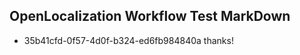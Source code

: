 ## OpenLocalization Workflow Test MarkDown
* 35b41cfd-0f57-4d0f-b324-ed6fb984840a thanks!

<!--HONumber=Jul16_HO2-->


